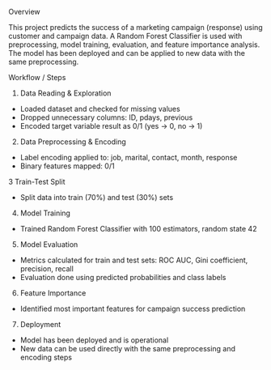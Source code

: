 Overview

This project predicts the success of a marketing campaign (response) using customer and campaign data. A Random Forest Classifier is used with preprocessing, model training, evaluation, and feature importance analysis. The model has been deployed and can be applied to new data with the same preprocessing.

Workflow / Steps

1. Data Reading & Exploration

- Loaded dataset and checked for missing values
- Dropped unnecessary columns: ID, pdays, previous
- Encoded target variable result as 0/1 (yes → 0, no → 1)

2. Data Preprocessing & Encoding

- Label encoding applied to: job, marital, contact, month, response
- Binary features mapped: 0/1

3 Train-Test Split

- Split data into train (70%) and test (30%) sets

4. Model Training

- Trained Random Forest Classifier with 100 estimators, random state 42

5. Model Evaluation

- Metrics calculated for train and test sets: ROC AUC, Gini coefficient, precision, recall
- Evaluation done using predicted probabilities and class labels

6. Feature Importance

- Identified most important features for campaign success prediction

7. Deployment

- Model has been deployed and is operational
- New data can be used directly with the same preprocessing and encoding steps

